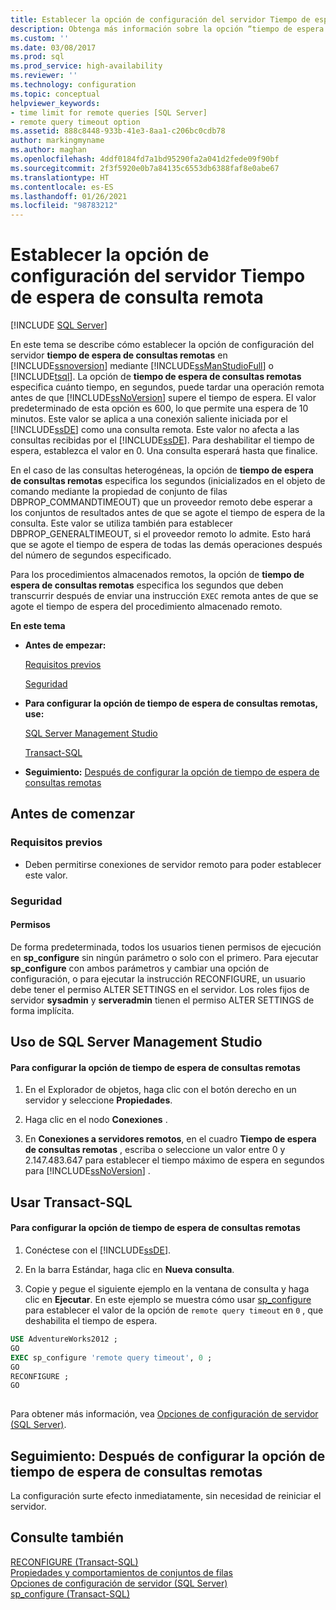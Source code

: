 ```yaml
---
title: Establecer la opción de configuración del servidor Tiempo de espera de consulta remota | Microsoft Docs
description: Obtenga más información sobre la opción “tiempo de espera de consulta remota”. Vea cómo determina el número de segundos que puede esperar una operación remota antes de que se agote el tiempo de espera de SQL Server.
ms.custom: ''
ms.date: 03/08/2017
ms.prod: sql
ms.prod_service: high-availability
ms.reviewer: ''
ms.technology: configuration
ms.topic: conceptual
helpviewer_keywords:
- time limit for remote queries [SQL Server]
- remote query timeout option
ms.assetid: 888c8448-933b-41e3-8aa1-c206bc0cdb78
author: markingmyname
ms.author: maghan
ms.openlocfilehash: 4ddf0184fd7a1bd95290fa2a041d2fede09f90bf
ms.sourcegitcommit: 2f3f5920e0b7a84135c6553db6388faf8e0abe67
ms.translationtype: HT
ms.contentlocale: es-ES
ms.lasthandoff: 01/26/2021
ms.locfileid: "98783212"
---
```

# <a name="configure-the-remote-query-timeout-server-configuration-option"></a>Establecer la opción de configuración del servidor Tiempo de espera de consulta remota
 [!INCLUDE [SQL Server](../../includes/applies-to-version/sqlserver.md)]

  En este tema se describe cómo establecer la opción de configuración del servidor **tiempo de espera de consultas remotas** en [!INCLUDE[ssnoversion](../../includes/ssnoversion-md.md)] mediante [!INCLUDE[ssManStudioFull](../../includes/ssmanstudiofull-md.md)] o [!INCLUDE[tsql](../../includes/tsql-md.md)]. La opción de **tiempo de espera de consultas remotas** especifica cuánto tiempo, en segundos, puede tardar una operación remota antes de que [!INCLUDE[ssNoVersion](../../includes/ssnoversion-md.md)] supere el tiempo de espera. El valor predeterminado de esta opción es 600, lo que permite una espera de 10 minutos. Este valor se aplica a una conexión saliente iniciada por el [!INCLUDE[ssDE](../../includes/ssde-md.md)] como una consulta remota. Este valor no afecta a las consultas recibidas por el [!INCLUDE[ssDE](../../includes/ssde-md.md)]. Para deshabilitar el tiempo de espera, establezca el valor en 0. Una consulta esperará hasta que finalice.  
  
 En el caso de las consultas heterogéneas, la opción de **tiempo de espera de consultas remotas** especifica los segundos (inicializados en el objeto de comando mediante la propiedad de conjunto de filas DBPROP_COMMANDTIMEOUT) que un proveedor remoto debe esperar a los conjuntos de resultados antes de que se agote el tiempo de espera de la consulta. Este valor se utiliza también para establecer DBPROP_GENERALTIMEOUT, si el proveedor remoto lo admite. Esto hará que se agote el tiempo de espera de todas las demás operaciones después del número de segundos especificado.  
  
 Para los procedimientos almacenados remotos, la opción de **tiempo de espera de consultas remotas** especifica los segundos que deben transcurrir después de enviar una instrucción `EXEC` remota antes de que se agote el tiempo de espera del procedimiento almacenado remoto.  
  
 **En este tema**  
  
-   **Antes de empezar:**  
  
     [Requisitos previos](#Prerequisites)  
  
     [Seguridad](#Security)  
  
-   **Para configurar la opción de tiempo de espera de consultas remotas, use:**  
  
     [SQL Server Management Studio](#SSMSProcedure)  
  
     [Transact-SQL](#TsqlProcedure)  
  
-   **Seguimiento:**  [Después de configurar la opción de tiempo de espera de consultas remotas](#FollowUp)  
  
##  <a name="before-you-begin"></a><a name="BeforeYouBegin"></a> Antes de comenzar  
  
###  <a name="prerequisites"></a><a name="Prerequisites"></a> Requisitos previos  
  
-   Deben permitirse conexiones de servidor remoto para poder establecer este valor.  
  
###  <a name="security"></a><a name="Security"></a> Seguridad  
  
####  <a name="permissions"></a><a name="Permissions"></a> Permisos  
 De forma predeterminada, todos los usuarios tienen permisos de ejecución en **sp_configure** sin ningún parámetro o solo con el primero. Para ejecutar **sp_configure** con ambos parámetros y cambiar una opción de configuración, o para ejecutar la instrucción RECONFIGURE, un usuario debe tener el permiso ALTER SETTINGS en el servidor. Los roles fijos de servidor **sysadmin** y **serveradmin** tienen el permiso ALTER SETTINGS de forma implícita.  
  
##  <a name="using-sql-server-management-studio"></a><a name="SSMSProcedure"></a> Uso de SQL Server Management Studio  
  
#### <a name="to-configure-the-remote-query-timeout-option"></a>Para configurar la opción de tiempo de espera de consultas remotas  
  
1.  En el Explorador de objetos, haga clic con el botón derecho en un servidor y seleccione **Propiedades**.  
  
2.  Haga clic en el nodo **Conexiones** .  
  
3.  En **Conexiones a servidores remotos**, en el cuadro **Tiempo de espera de consultas remotas** , escriba o seleccione un valor entre 0 y 2.147.483.647 para establecer el tiempo máximo de espera en segundos para [!INCLUDE[ssNoVersion](../../includes/ssnoversion-md.md)] .  
  
##  <a name="using-transact-sql"></a><a name="TsqlProcedure"></a> Usar Transact-SQL  
  
#### <a name="to-configure-the-remote-query-timeout-option"></a>Para configurar la opción de tiempo de espera de consultas remotas  
  
1.  Conéctese con el [!INCLUDE[ssDE](../../includes/ssde-md.md)].  
  
2.  En la barra Estándar, haga clic en **Nueva consulta**.  
  
3.  Copie y pegue el siguiente ejemplo en la ventana de consulta y haga clic en **Ejecutar**. En este ejemplo se muestra cómo usar [sp_configure](../../relational-databases/system-stored-procedures/sp-configure-transact-sql.md) para establecer el valor de la opción de `remote query timeout` en `0` , que deshabilita el tiempo de espera.  
  
```sql  
USE AdventureWorks2012 ;  
GO  
EXEC sp_configure 'remote query timeout', 0 ;  
GO  
RECONFIGURE ;  
GO  
  
```  
  
 Para obtener más información, vea [Opciones de configuración de servidor &#40;SQL Server&#41;](../../database-engine/configure-windows/server-configuration-options-sql-server.md).  
  
##  <a name="follow-up-after-you-configure-the-remote-query-timeout-option"></a><a name="FollowUp"></a> Seguimiento: Después de configurar la opción de tiempo de espera de consultas remotas  
 La configuración surte efecto inmediatamente, sin necesidad de reiniciar el servidor.  
  
## <a name="see-also"></a>Consulte también  
 [RECONFIGURE &#40;Transact-SQL&#41;](../../t-sql/language-elements/reconfigure-transact-sql.md)   
 [Propiedades y comportamientos de conjuntos de filas](../../relational-databases/native-client-ole-db-rowsets/rowset-properties-and-behaviors.md)   
 [Opciones de configuración de servidor &#40;SQL Server&#41;](../../database-engine/configure-windows/server-configuration-options-sql-server.md)   
 [sp_configure &#40;Transact-SQL&#41;](../../relational-databases/system-stored-procedures/sp-configure-transact-sql.md)  
  
  
